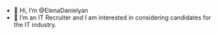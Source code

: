 - 👋 Hi, I’m @ElenaDanielyan
- 👀 I’m an IT Recruiter and I am interested in considering candidates for the IT industry.

